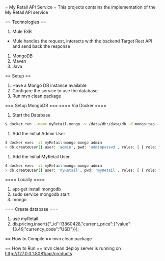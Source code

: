 = My Retail API Service = 
This projects contains the implementation of the My Retail API service

== Technologies ==
 1. Mule ESB
   * Mule handles the request, interacts with the backend Target Rest API and send back the response
 1. MongoDB
 1. Maven
 1. Java

== Setup ==
1. Have a Mongo DB instance available
1. Configure the service to use the database
1. Run mvn clean package

=== Setup MongoDB ===
==== Via Docker ====
1. Start the Database
 ```bash
 $ docker run --name myRetail-mongo -v /data/db:/data/db -d mongo:tag --auth
 ```
1. Add the Initial Admin User
 ```bash
 $ docker exec -it myRetail-mongo mongo admin
 > db.createUser({ user: 'admin', pwd: 'adminpasswd', roles: [ { role: "userAdminAnyDatabase", db: "admin" } ] });
 ```
1. Add the Initial MyRetail User
 ```bash
 $ docker exec -it myRetail-mongo mongo admin
 > db.createUser({ user: 'myRetail', pwd: 'myRetail', roles: [ { role: "userAdminAnyDatabase", db: "admin" } ] });
 ```
==== Locally ====
1. apt-get install mongodb
1. sudo service mongodb start
1. mongo 

=== Create database ===
1. use myRetail
1. db.pricing.insert({"_id":13860428,"current_price":{"value": 13.49,"currency_code":"USD"}});

== How to Compile ==
mvn clean package

== How to Run ==
mvn clean deploy
server is running on http://127.0.0.1:8081/api/products
